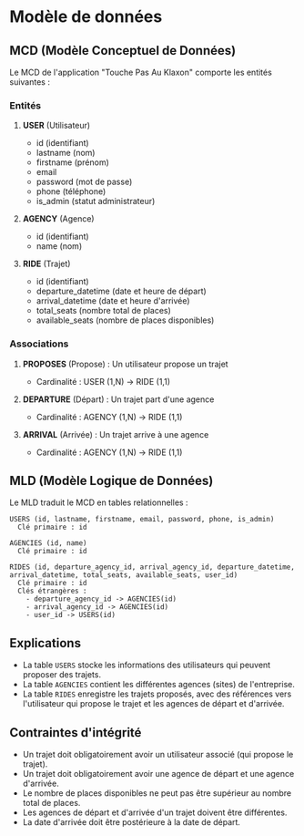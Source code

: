 # Modèle de données

## MCD (Modèle Conceptuel de Données)

Le MCD de l'application "Touche Pas Au Klaxon" comporte les entités suivantes :

### Entités

1. **USER** (Utilisateur)
   - id (identifiant)
   - lastname (nom)
   - firstname (prénom)
   - email
   - password (mot de passe)
   - phone (téléphone)
   - is_admin (statut administrateur)

2. **AGENCY** (Agence)
   - id (identifiant)
   - name (nom)

3. **RIDE** (Trajet)
   - id (identifiant)
   - departure_datetime (date et heure de départ)
   - arrival_datetime (date et heure d'arrivée)
   - total_seats (nombre total de places)
   - available_seats (nombre de places disponibles)

### Associations

1. **PROPOSES** (Propose) : Un utilisateur propose un trajet
   - Cardinalité : USER (1,N) -> RIDE (1,1)

2. **DEPARTURE** (Départ) : Un trajet part d'une agence
   - Cardinalité : AGENCY (1,N) -> RIDE (1,1)

3. **ARRIVAL** (Arrivée) : Un trajet arrive à une agence
   - Cardinalité : AGENCY (1,N) -> RIDE (1,1)

## MLD (Modèle Logique de Données)

Le MLD traduit le MCD en tables relationnelles :

```
USERS (id, lastname, firstname, email, password, phone, is_admin)
  Clé primaire : id
  
AGENCIES (id, name)
  Clé primaire : id
  
RIDES (id, departure_agency_id, arrival_agency_id, departure_datetime, arrival_datetime, total_seats, available_seats, user_id)
  Clé primaire : id
  Clés étrangères :
    - departure_agency_id -> AGENCIES(id)
    - arrival_agency_id -> AGENCIES(id)
    - user_id -> USERS(id)
```

## Explications

- La table `USERS` stocke les informations des utilisateurs qui peuvent proposer des trajets.
- La table `AGENCIES` contient les différentes agences (sites) de l'entreprise.
- La table `RIDES` enregistre les trajets proposés, avec des références vers l'utilisateur qui propose le trajet et les agences de départ et d'arrivée.

## Contraintes d'intégrité

- Un trajet doit obligatoirement avoir un utilisateur associé (qui propose le trajet).
- Un trajet doit obligatoirement avoir une agence de départ et une agence d'arrivée.
- Le nombre de places disponibles ne peut pas être supérieur au nombre total de places.
- Les agences de départ et d'arrivée d'un trajet doivent être différentes.
- La date d'arrivée doit être postérieure à la date de départ. 